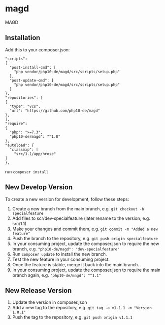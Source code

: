 # magd
MAGD

## Installation
Add this to your composer.json:

    "scripts": 
    {
      "post-install-cmd": [  
        "php vendor/php10-de/magd/src/scripts/setup.php"
      ],
      "post-update-cmd": [
        "php vendor/php10-de/magd/src/scripts/setup.php"
      ]
    },
    "repositories": [
    {
      "type": "vcs",
      "url": "https://github.com/php10-de/magd"
    },
    ],
    "require": 
    {
      "php": ">=7.3",
      "php10-de/magd": "^1.0"
    },
    "autoload": {
      "classmap": [
        "src/1.1/app/hrose"
    ]
    },

run
`composer install`

## New Develop Version
To create a new version for development, follow these steps:
1. Create a new branch from the main branch, e.g. `git checkout -b specialfeature`
2. Add files to scr/dev-specialfeature (later rename to the version, e.g. src/1.1)
3. Make your changes and commit them, e.g. `git commit -m "Added a new feature"`
4. Push the branch to the repository, e.g. `git push origin specialfeature`
5. In your consuming project, update the composer.json to require the new branch, e.g. `"php10-de/magd": "dev-specialfeature"`
6. Run `composer update` to install the new branch.
7. Test the new feature in your consuming project.
8. Once the feature is stable, merge it back into the main branch.
9. In your consuming project, update the composer.json to require the main branch again, e.g. `"php10-de/magd": "^1.1"`

## New Release Version
1. Update the version in composer.json
2. Add a new tag to the repository, e.g. `git tag -a v1.1.1 -m "Version 1.0.1"`
3. Push the tag to the repository, e.g. `git push origin v1.1.1`